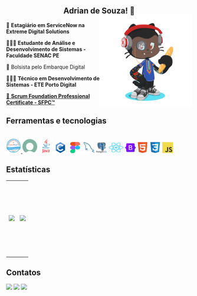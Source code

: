 <link rel="stylesheet" href="https://cdn.jsdelivr.net/gh/devicons/devicon@v2.15.1/devicon.min.css">

<div align='center'>

<h2>Adrian de Souza! 👋</h2>
  
<img align="right" width="250px" style="margin-top:-20px" src="./imagens/octocat-brazadrian.png">
</div>

<div align='left'>
<p>👤 <b>Estagiário em ServiceNow na Extreme Digital Solutions </b> </p>
<p>👨🏿‍💻 <b>Estudante de Análise e Desenvolvimento de Sistemas - Faculdade SENAC PE </b> </p>
<p>🎒 Bolsista pelo Embarque Digital</p>
<p>👨🏿‍🎓 <b>Técnico em Desenvolvimento de Sistemas - ETE Porto Digital </b> </p>
<p> <a href="https://www.credly.com/badges/1b31a8af-96d8-48e7-9a2b-a789b61e0def" target="_blank">📄 <b>Scrum Foundation Professional Certificate - SFPC™</b></a> </p>
</div>

<h2>Ferramentas e tecnologias</h2>

<div style="display: inline_block"><br>
<a href="https://www.credly.com/badges/1b31a8af-96d8-48e7-9a2b-a789b61e0def">
<img alt="Certificação SCRUM emitido pela CertiProf" 
  height="40" 
  width="40" 
  src="/imagens/logos/sfpc-scrum.webp"/>
<a>
<img alt="Logo ServiceNow" 
  height="40" 
  width="40" 
  src="/imagens/logos/snow.png" 
  href="https://www.servicenow.com/"/>
<img alt="Logo Java" 
  height="40" 
  width="40" 
  src="/imagens/logos/java.svg" 
  href="https://www.java.com/pt-BR/"/>
<img alt="Logo Linguagem C" 
  height="30" 
  width="30" 
  src="/imagens/logos/c.png"
  href="https://www.iso.org/standard/74528.html"/>
<img alt="Logo Figma" 
  height="30" 
  width="40" 
  src="/imagens/logos/figma.svg" 
  href="https://www.figma.com/"/>
<img alt="Logo MySQL" 
  height="30" 
  width="30" 
  src="/imagens/logos/mysql.svg" 
  href="https://www.mysql.com/"/>
<img alt="Logo PostGreSQL" 
  height="30" 
  width="30" 
  src="/imagens/logos/postgresql.svg" 
  href="https://www.postgresql.org/"/>
<img alt="Logo React" 
  height="30" 
  width="40" 
  src="/imagens/logos/react.svg" 
  href="https://react.dev/"/>
<img alt="Logo BootStrap" 
  height="30" 
  width="30" 
  src="/imagens/logos/bootstrap.svg"
  href="https://getbootstrap.com/"/>
<img alt="Logo HTML" 
  height="30" 
  width="30" 
  src="/imagens/logos/html5.svg" 
  href="https://www.w3.org/Style/CSS/"/>
<img alt="Logo CSS" 
  height="30" 
  width="30" 
  src="/imagens/logos/css3.svg" 
  href="https://www.w3.org/Style/CSS/"/>
<img alt="Logo JavaScript" 
  height="30" 
  width="30" 
  src="/imagens/logos/javascript.svg" 
  href="https://javascript.info/document"/>

</div>

<h2>Estatísticas</h2>

<!-- BACKUP DAS ESTATÍSTICAS
<table>
  <tr>
    <td height='200px' align='center'><img height='200px' src="https://github-readme-stats.vercel.app/api?username=brazadrian&hide_border=true&show_icons=true&count_private=true&theme=midnight-purple"></td>
    <td height='200px' align='center'><img height='200px' src="https://github-readme-stats.vercel.app/api/top-langs/?username=brazadrian&hide_border=true&layout=compact&theme=midnight-purple"></td>
  </tr>
  <tr>
    <td height='200px' align='center'><img height='200px' src="https://github-readme-streak-stats.herokuapp.com/?user=brazadrian&hide_border=true&layout=compact&theme=midnight-purple"></td>
    <td height='200px' align='center'><img height='200px' src="https://activity-graph.herokuapp.com/graph?username=brazadrian&hide_border=true&layout=compact&theme=redical"></td>
  </tr>
</table>
-->
<table>
  <tr>
    <td height='200px' align='center'><img height='200px' src="https://github-readme-stats.vercel.app/api?username=brazadrian&hide_border=true&show_icons=true&count_private=true&theme=midnight-purple"></td>
    <td height='200px' align='center'><img height='200px' src="https://github-readme-stats.vercel.app/api/top-langs/?username=brazadrian&hide_border=true&layout=compact&theme=midnight-purple"></td>
  </tr>
</table>

<h2>Contatos</h2>

<a href="https://github.com/brazadrian" target="_blank"><img src="https://img.shields.io/badge/GitHub-100000?style=for-the-badge&logo=github&logoColor=white" target="_blank"></a>
<a href="https://www.linkedin.com/in/brazadrian/" target="_blank"><img src="https://img.shields.io/badge/-LinkedIn-%230077B5?style=for-the-badge&logo=linkedin&logoColor=white" target="_blank"></a>
<a href = "mailto:gilmaradrian127@gmail.com" target="_blank"><img src="https://img.shields.io/badge/-Gmail-%23333?style=for-the-badge&logo=gmail&logoColor=white" target="_blank"></a>
